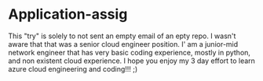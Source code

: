 # Application-assig

This "try" is solely to not sent an empty email of an epty repo. I wasn't aware that that was a senior cloud engineer position. I' am a junior-mid network engineer that has very basic coding experience, mostly in python, and non existent cloud experience. 
I hope you enjoy my 3 day effort to learn azure cloud engineering and coding!!! ;)

